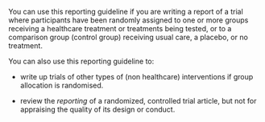 You can use this reporting guideline if you are writing a report of a trial where participants have been randomly assigned to one or more groups receiving a healthcare treatment or treatments being tested, or to a comparison group (control group) receiving usual care, a placebo, or no treatment.
<!-- #TODO: Break this apart. Reword once RCT is defined -->

You can also use this reporting guideline to:

* write up trials of other types of (non healthcare) interventions if group allocation is randomised. 
<!-- #TODO: Can they? Even if it's not medical at all? E.g. psychological experiment? Metascience study like GoodReports? Will authors need to adapt any items when doing this? -->
* review the _reporting_ of a randomized, controlled trial article, but not for appraising the quality of its design or conduct.